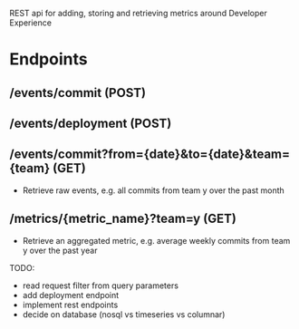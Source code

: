 REST api for adding, storing and retrieving metrics around Developer Experience

# Endpoints
## /events/commit (POST)
## /events/deployment (POST)

## /events/commit?from={date}&to={date}&team={team} (GET)
- Retrieve raw events, e.g. all commits from team y over the past month

## /metrics/{metric_name}?team=y (GET)
- Retrieve an aggregated metric, e.g. average weekly commits from team y over the past year

TODO:
- read request filter from query parameters
- add deployment endpoint
- implement rest endpoints
- decide on database (nosql vs timeseries vs columnar)
